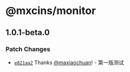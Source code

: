 # @mxcins/monitor

## 1.0.1-beta.0

### Patch Changes

- [`e821aa2`](https://github.com/maxiaochuan/mxcins/commit/e821aa22986dd3bf81be6c87ee14815671acd0aa) Thanks [@maxiaochuan](https://github.com/maxiaochuan)! - 第一版测试
